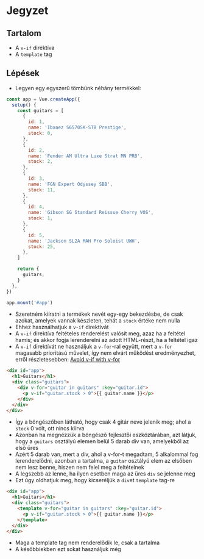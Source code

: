 # Jegyzet

## Tartalom

- A `v-if` direktíva
- A `template` tag

## Lépések

- Legyen egy egyszerű tömbünk néhány termékkel:

```js
const app = Vue.createApp({
  setup() {
    const guitars = [
      {
        id: 1,
        name: 'Ibanez S6570SK-STB Prestige',
        stock: 0,
      },
      {
        id: 2,
        name: 'Fender AM Ultra Luxe Strat MN PRB',
        stock: 2,
      },
      {
        id: 3,
        name: 'FGN Expert Odyssey SBB',
        stock: 11,
      },
      {
        id: 4,
        name: 'Gibson SG Standard Reissue Cherry VOS',
        stock: 1,
      },
      {
        id: 5,
        name: 'Jackson SL2A MAH Pro Soloist UWH',
        stock: 25,
      },
    ]

    return {
      guitars,
    }
  },
})

app.mount('#app')
```

- Szeretném kiíratni a termékek nevét egy-egy bekezdésbe, de csak azokat, amelyek vannak készleten, tehát a `stock` értéke nem nulla
- Ehhez használhatjuk a `v-if` direktívát
- A `v-if` direktíva feltételes renderelést valósít meg, azaz ha a feltétel hamis; és akkor fogja lerenderelni az adott HTML-részt, ha a feltétel igaz
- A `v-if` direktívát ne használjuk a `v-for`-ral együtt, mert a `v-for` magasabb prioritású művelet, így nem elvárt működést eredményezhet, erről részletesebben: [Avoid v-if with v-for](https://vuejs.org/style-guide/rules-essential.html#avoid-v-if-with-v-for)

```html
<div id="app">
  <h1>Guitars</h1>
  <div class="guitars">
    <div v-for="guitar in guitars" :key="guitar.id">
      <p v-if="guitar.stock > 0">{{ guitar.name }}</p>
    </div>
  </div>
</div>
```

- Így a böngészőben látható, hogy csak 4 gitár neve jelenik meg; ahol a `stock` 0 volt, ott nincs kiírva
- Azonban ha megnézzük a böngésző fejlesztői eszköztárában, azt látjuk, hogy a `guitars` osztályú elemen belül 5 darab div van, amelyekből az első üres
- Azért 5 darab van, mert a div, ahol a v-for-t megadtam, 5 alkalommal fog lerenderelődni, azonban a tartalma, a `guitar` osztályú elem az elsőben nem lesz benne, hiszen nem felel meg a feltételnek
- A legszebb az lenne, ha ilyen esetben maga az üres `div` se jelenne meg
- Ezt úgy oldhatjuk meg, hogy kicseréljük a `div`et `template` tag-re

```html
<div id="app">
  <h1>Guitars</h1>
  <div class="guitars">
    <template v-for="guitar in guitars" :key="guitar.id">
      <p v-if="guitar.stock > 0">{{ guitar.name }}</p>
    </template>
  </div>
</div>
```

- Maga a template tag nem renderelődik le, csak a tartalma
- A későbbiekben ezt sokat használjuk még
